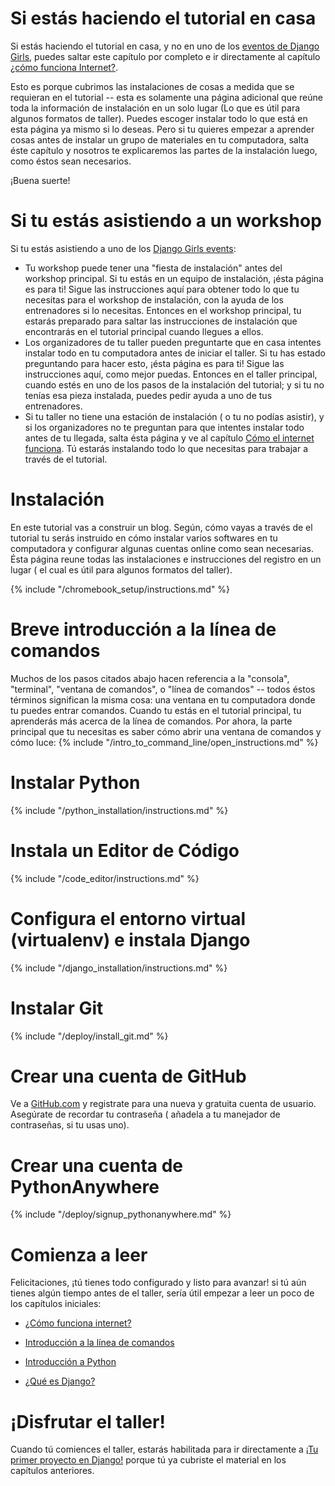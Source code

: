 # Si estás haciendo el tutorial en casa

Si estás haciendo el tutorial en casa, y no en uno de los [eventos de Django Girls](https://djangogirls.org/events/), puedes saltar este capítulo por completo e ir directamente al capítulo [¿cómo funciona Internet?](../how_the_internet_works/README.md).

Esto es porque cubrimos las instalaciones de cosas a medida que se requieran en el tutorial -- esta es solamente una página adicional que reúne toda la información de instalación en un solo lugar (Lo que es útil para algunos formatos de taller). Puedes escoger instalar todo lo que está en esta página ya mismo si lo deseas. Pero si tu quieres empezar a aprender cosas antes de instalar un grupo de materiales en tu computadora, salta éste capítulo y nosotros te explicaremos las partes de la instalación luego, como éstos sean necesarios.

¡Buena suerte!

# Si tu estás asistiendo a un workshop

Si tu estás asistiendo a uno de los [Django Girls events](https://djangogirls.org/events/):

* Tu workshop puede tener una "fiesta de instalación" antes del workshop principal. Si tu estás en un equipo de instalación, ¡ésta página es para ti! Sigue las instrucciones aquí para obtener todo lo que tu necesitas para el workshop de instalación, con la ayuda de los entrenadores si lo necesitas. Entonces en el workshop principal, tu estarás preparado para saltar las instrucciones de instalación que encontrarás en el tutorial principal cuando llegues a ellos.
* Los organizadores de tu taller pueden preguntarte que en casa intentes instalar todo en tu computadora antes de iniciar el taller. Si tu has estado preguntando para hacer esto, ¡ésta página es para ti! Sigue las instrucciones aquí, como mejor puedas. Entonces en el taller principal, cuando estés en uno de los pasos de la instalación del tutorial; y si tu no tenías esa pieza instalada, puedes pedir ayuda a uno de tus entrenadores.
* Si tu taller no tiene una estación de instalación ( o tu no podías asistir), y si los organizadores no te preguntan para que intentes instalar todo antes de tu llegada, salta ésta página y ve al capítulo [Cómo el internet funciona](../how_the_internet_works/README.md). Tú estarás instalando todo lo que necesitas para trabajar a través de el tutorial.

# Instalación

En este tutorial vas a construir un blog. Según, cómo vayas a través de el tutorial tu serás instruido en cómo instalar varios softwares en tu computadora y configurar algunas cuentas online como sean necesarias. Ésta página reune todas las instalaciones e instrucciones del registro en un lugar ( el cual es útil para algunos formatos del taller).

<!--sec data-title="Chromebook setup (if you're using one)"
data-id="chromebook_setup" data-collapse=true ces-->
{% include "/chromebook_setup/instructions.md" %}
<!--endsec-->

# Breve introducción a la línea de comandos

Muchos de los pasos citados abajo hacen referencia a la "consola", "terminal", "ventana de comandos", o "línea de comandos" -- todos éstos términos significan la misma cosa: una ventana en tu computadora donde tu puedes entrar comandos. Cuando tu estás en el tutorial principal, tu aprenderás más acerca de la línea de comandos. Por ahora, la parte principal que tu necesitas es saber cómo abrir una ventana de comandos y cómo luce: {% include "/intro_to_command_line/open_instructions.md" %}

# Instalar Python

{% include "/python_installation/instructions.md" %}

# Instala un Editor de Código

{% include "/code_editor/instructions.md" %}

# Configura el entorno virtual (virtualenv) e instala Django

{% include "/django_installation/instructions.md" %}

# Instalar Git

{% include "/deploy/install_git.md" %}

# Crear una cuenta de GitHub

Ve a [GitHub.com](https://www.github.com) y registrate para una nueva y gratuita cuenta de usuario. Asegúrate de recordar tu contraseña ( añadela a tu manejador de contraseñas, si tu usas uno).

# Crear una cuenta de PythonAnywhere

{% include "/deploy/signup_pythonanywhere.md" %}

# Comienza a leer

Felicitaciones, ¡tú tienes todo configurado y listo para avanzar! si tú aún tienes algún tiempo antes de el taller, sería útil empezar a leer un poco de los capítulos iniciales:

* [¿Cómo funciona internet?](../how_the_internet_works/README.md)

* [Introducción a la línea de comandos](../intro_to_command_line/README.md)

* [Introducción a Python](../python_introduction/README.md)

* [¿Qué es Django?](../django/README.md)

# ¡Disfrutar el taller!

Cuando tú comiences el taller, estarás habilitada para ir directamente a [¡Tu primer proyecto en Django!](../django_start_project/README.md) porque tú ya cubriste el material en los capítulos anteriores.